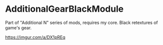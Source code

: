 # AdditionalGearBlackModule
Part of "Additional N" series of mods, requires my core. Black retextures of game's gear.

https://imgur.com/a/DX1pREq
